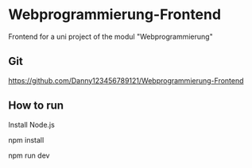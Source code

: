 # Webprogrammierung-Frontend
Frontend for a uni project of the modul "Webprogrammierung"

## Git

https://github.com/Danny123456789121/Webprogrammierung-Frontend

## How to run

Install Node.js

npm install

npm run dev


